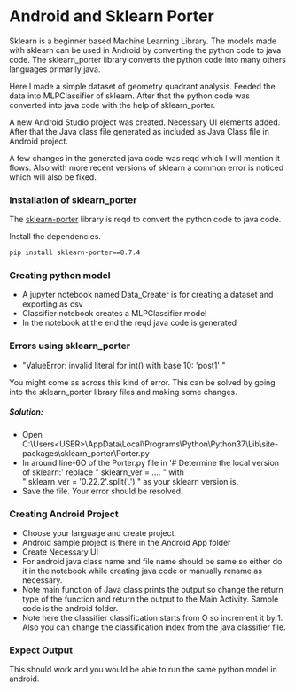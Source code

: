 # Android and Sklearn Porter

Sklearn is a beginner based Machine Learning Library. The models made with sklearn can be used in Android by converting the python code to java code. The sklearn_porter library converts the python code into many others languages primarily java. 

Here I made a simple dataset of geometry quadrant analysis. Feeded the data into MLPClassifier of sklearn. After that the python code was converted into java code with the help of sklearn_porter.

A new Android Studio project was created. Necessary UI elements added. After that the Java class file generated as included as Java Class file in Android project.

A few changes in the generated java code was reqd which I will mention it flows.
Also with more recent versions of sklearn a common error is noticed which will also be fixed.


### Installation of sklearn_porter

The [sklearn-porter](https://pypi.org/project/sklearn-porter/0.7.4/) library is reqd to convert the python code to java code.

Install the dependencies.

```sh
pip install sklearn-porter==0.7.4
```
### Creating python model

- A jupyter notebook named Data_Creater is for creating a dataset and exporting as csv
- Classifier notebook creates a MLPClassifier model
- In the notebook at the end the reqd java code is generated

### Errors using sklearn_porter

- "ValueError: invalid literal for int() with base 10: 'post1' "

You might come as across this kind of error. This can be solved by going into the sklearn_porter library files and making some changes.
#####  Solution:
 - Open 
C:\Users\<USER>\AppData\Local\Programs\Python\Python37\Lib\site-packages\sklearn_porter\Porter.py
- In around line-6O of the Porter.py file in '# Determine the local version of sklearn:' 
    replace  "  sklearn_ver = .... "
                with  
            " sklearn_ver = '0.22.2'.split('.') " as your sklearn version is.
- Save the file. Your error should be resolved.

### Creating Android Project

- Choose your language and create project.
- Android sample project is there in the Android App folder
- Create Necessary UI
- For android java class name and file name should be same so either do it in the notebook while creating java code or manually rename as necessary.
- Note main function of Java class prints the output so change the return type of the function and return the output to the Main Activity. Sample code is the android folder.
- Note here the classifier classification starts from O so increment it by 1. Also you can change the classification index from the java classifier file.

### Expect Output

This should work and you would be able to run the same python model in android.



